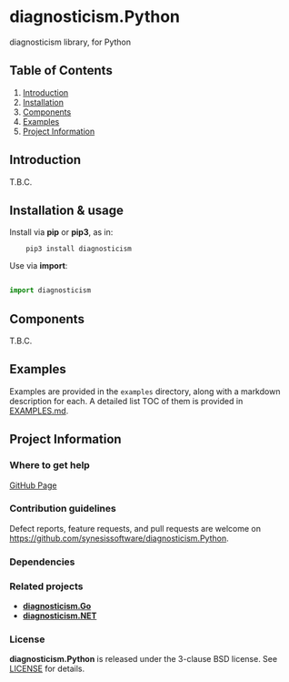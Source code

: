 # diagnosticism.Python
diagnosticism library, for Python

## Table of Contents

1. [Introduction](#introduction)
2. [Installation](#installation)
3. [Components](#components)
4. [Examples](#examples)
5. [Project Information](#project-information)

## Introduction

T.B.C.

## Installation & usage

Install via **pip** or **pip3**, as in:

```
	pip3 install diagnosticism
```

Use via **import**:

```Python

import diagnosticism
```

## Components

T.B.C.

## Examples

Examples are provided in the ```examples``` directory, along with a markdown description for each. A detailed list TOC of them is provided in [EXAMPLES.md](./EXAMPLES.md).

## Project Information

### Where to get help

[GitHub Page](https://github.com/synesissoftware/diagnosticism.Python "GitHub Page")

### Contribution guidelines

Defect reports, feature requests, and pull requests are welcome on https://github.com/synesissoftware/diagnosticism.Python.

### Dependencies

### Related projects

* [**diagnosticism.Go**](https://github.com/synesissoftware/diagnosticism.Go/)
* [**diagnosticism.NET**](https://github.com/synesissoftware/diagnosticism.NET/)

### License

**diagnosticism.Python** is released under the 3-clause BSD license. See [LICENSE](./LICENSE) for details.

